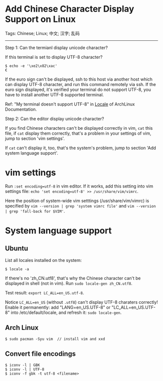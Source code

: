 # Add Chinese Character Display Support on Linux
Tags: Chinese; Linux; 中文; 汉字; 乱码

------


Step 1: Can the termianl display unicode character?

If this terminal is set to display UTF-8 character?

    $ echo -e '\xe2\x82\xac'
    €

If the euro sign can't be displayed,
ssh to this host via another host which can display UTF-8 character,
and run this command remotely via ssh.
If the euro sign displayed, it's verified your terminal do not support UTF-8,
you have to install another UTF-8 supported terminal.

Ref: "My terminal doesn't support UTF-8" in [Locale](https://wiki.archlinux.org/index.php/locale) of ArchLinux Documentation.

Step 2: Can the editor display unicode character?

If you find Chinese characters can't be displayed correctly in vim,
`cat` this file, if `cat` display them correctly,
that's a problem in your settings of vim, jump to section 'vim settings'.

If `cat` can't display it, too, that's the system's problem,
jump to section 'Add system language support'.

# vim settings

Run `:set encoding=utf-8` in vim editor.
If it works, add this setting into vim settings file:
`echo 'set encoding=utf-8' >> /usr/share/vim/vimrc`.

Here the position of system-wide vim setttings (/usr/share/vim/vimrc) is
specified by `vim --version | grep 'system vimrc file'` and
`vim --version | grep 'fall-back for $VIM'`.

# System language support

## Ubuntu

List all locales installed on the system:

    $ locale -a

If there's no 'zh_CN.utf8', that's why the Chinese character can't be
displayed in shell (not in vim).
Run `sudo locale-gen zh_CN.utf8`.

Test result: `export LC_ALL=en_US.utf-8`.

Notice `LC_ALL=en_US` (without `.utf8`) can't display UTF-8 charaters correctly!
Enable it permanently: add "LANG=en_US.UTF-8" or "LC_ALL=en_US.UTF-8" into
/etc/default/locale, and refresh it: `sudo locale-gen`.

## Arch Linux

    $ sudo pacman -Syu vim  // install vim and xxd

## Convert file encodings

    $ iconv -l | GBK
    $ iconv -l | UTF-8
    $ iconv -f gbk -t utf-8 <filename>
